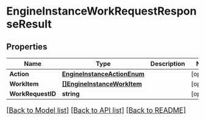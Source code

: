 # EngineInstanceWorkRequestResponseResult

## Properties

Name | Type | Description | Notes
------------ | ------------- | ------------- | -------------
**Action** | [**EngineInstanceActionEnum**](EngineInstanceActionEnum.md) |  | [optional] 
**WorkItem** | [**[]EngineInstanceWorkItem**](EngineInstanceWorkItem.md) |  | [optional] 
**WorkRequestID** | **string** |  | [optional] 

[[Back to Model list]](../README.md#documentation-for-models) [[Back to API list]](../README.md#documentation-for-api-endpoints) [[Back to README]](../README.md)

<style>
     p, ul, ol, li { font-size: 18px !important;}
</style>


